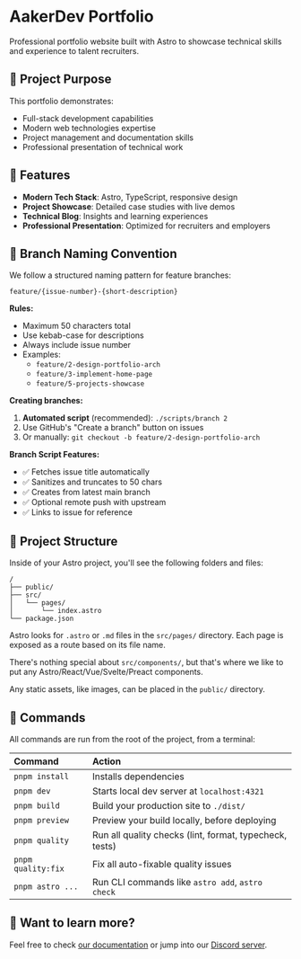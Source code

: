 # AakerDev Portfolio

Professional portfolio website built with Astro to showcase technical skills and experience to talent recruiters.

## 🎯 Project Purpose

This portfolio demonstrates:

- Full-stack development capabilities
- Modern web technologies expertise
- Project management and documentation skills
- Professional presentation of technical work

## 🌟 Features

- **Modern Tech Stack**: Astro, TypeScript, responsive design
- **Project Showcase**: Detailed case studies with live demos
- **Technical Blog**: Insights and learning experiences
- **Professional Presentation**: Optimized for recruiters and employers

## 🔀 Branch Naming Convention

We follow a structured naming pattern for feature branches:

```
feature/{issue-number}-{short-description}
```

**Rules:**

- Maximum 50 characters total
- Use kebab-case for descriptions
- Always include issue number
- Examples:
  - `feature/2-design-portfolio-arch`
  - `feature/3-implement-home-page`
  - `feature/5-projects-showcase`

**Creating branches:**

1. **Automated script** (recommended): `./scripts/branch 2`
2. Use GitHub's "Create a branch" button on issues
3. Or manually: `git checkout -b feature/2-design-portfolio-arch`

**Branch Script Features:**

- ✅ Fetches issue title automatically
- ✅ Sanitizes and truncates to 50 chars
- ✅ Creates from latest main branch
- ✅ Optional remote push with upstream
- ✅ Links to issue for reference

## 🚀 Project Structure

Inside of your Astro project, you'll see the following folders and files:

```text
/
├── public/
├── src/
│   └── pages/
│       └── index.astro
└── package.json
```

Astro looks for `.astro` or `.md` files in the `src/pages/` directory. Each page is exposed as a route based on its file name.

There's nothing special about `src/components/`, but that's where we like to put any Astro/React/Vue/Svelte/Preact components.

Any static assets, like images, can be placed in the `public/` directory.

## 🧞 Commands

All commands are run from the root of the project, from a terminal:

| Command            | Action                                                  |
| :----------------- | :------------------------------------------------------ |
| `pnpm install`     | Installs dependencies                                   |
| `pnpm dev`         | Starts local dev server at `localhost:4321`             |
| `pnpm build`       | Build your production site to `./dist/`                 |
| `pnpm preview`     | Preview your build locally, before deploying            |
| `pnpm quality`     | Run all quality checks (lint, format, typecheck, tests) |
| `pnpm quality:fix` | Fix all auto-fixable quality issues                     |
| `pnpm astro ...`   | Run CLI commands like `astro add`, `astro check`        |

## 👀 Want to learn more?

Feel free to check [our documentation](https://docs.astro.build) or jump into our [Discord server](https://astro.build/chat).
